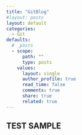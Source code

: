 ```yaml
---
title: "GitBlog"
#layout: posts
layout: default
categories:
  - Git
defaults:
  # _posts
  - scope:
      path: ""
      type: posts
    values:
      layout: single
      author_profile: true
      read_time: false
      comments: true
      share: true
      related: true
---
```

## TEST SAMPLE